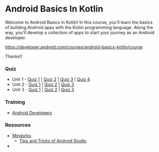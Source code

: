 # Android Basics In Kotlin

Welcome to Android Basics in Kotlin! In this course, you'll learn the basics of building Android apps with the Kotlin programming language. Along the way, you'll develop a collection of apps to start your journey as an Android developer.  

https://developer.android.com/courses/android-basics-kotlin/course

Thanks!!

### Quiz

* Unit 1 - 
    [Quiz 1](https://github.com/DanyZambrano/AndroidBasicsInKotlin/blob/main/Unit%201%20%7C%20Basic/Quiz%201.md) |  [Quiz 2](https://github.com/DanyZambrano/AndroidBasicsInKotlin/blob/main/Unit%201%20%7C%20Basic/Quiz%202.md) | [Quiz 3](https://github.com/DanyZambrano/AndroidBasicsInKotlin/blob/main/Unit%201%20%7C%20Basic/Quiz%203.md) | [Quiz 4](https://github.com/DanyZambrano/AndroidBasicsInKotlin/blob/main/Unit%201%20%7C%20Basic/Quiz%204.md)
* Unit 2 - 
    [Quiz 1](https://github.com/DanyZambrano/AndroidBasicsInKotlin/blob/main/Unit%202%20%7C%20Layout/Quiz%201.md) |  [Quiz 2](https://github.com/DanyZambrano/AndroidBasicsInKotlin/blob/main/Unit%202%20%7C%20Layout/Quiz%202.md) | [Quiz 3](https://github.com/DanyZambrano/AndroidBasicsInKotlin/blob/main/Unit%202%20%7C%20Layout/Quiz%203.md)
* Unit 3 - 
    [Quiz 1](https://github.com/DanyZambrano/AndroidBasicsInKotlin/blob/main/Unit%203%20%7C%20Navigation/3.%20Navigation/Quiz.md) |  [Quiz 2](https://github.com/DanyZambrano/AndroidBasicsInKotlin/blob/main/Unit%203%20%7C%20Navigation/4.%20Architecture%20Components/Quiz.md) | [Quiz 3]()

### Training

* [Android Developers](https://developer.android.com/courses)


### Resources

* [Mindorks](https://mindorks.com)
    * [Tips and Tricks of Android Studio](https://blog.mindorks.com/tips-and-tricks-of-android-studio)
* 